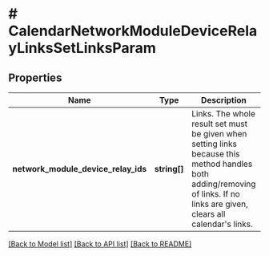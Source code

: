 # # CalendarNetworkModuleDeviceRelayLinksSetLinksParam

## Properties

Name | Type | Description | Notes
------------ | ------------- | ------------- | -------------
**network_module_device_relay_ids** | **string[]** | Links. The whole result set must be given when setting links because this method handles both adding/removing of links. If no links are given, clears all calendar&#39;s links. | [optional]

[[Back to Model list]](../../README.md#models) [[Back to API list]](../../README.md#endpoints) [[Back to README]](../../README.md)
